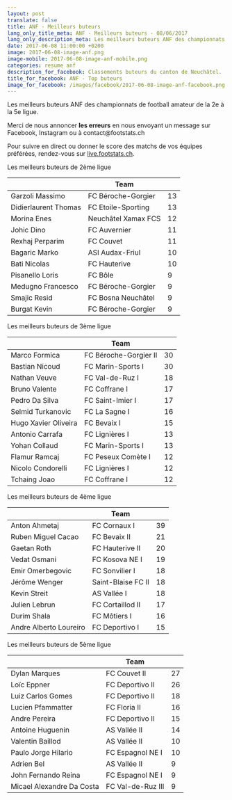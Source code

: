 ```yaml
---
layout: post
translate: false
title: ANF - Meilleurs buteurs
lang_only_title_meta: ANF - Meilleurs buteurs - 08/06/2017
lang_only_description_meta: Les meilleurs buteurs ANF des championnats de football amateur de la 2e à la 5e ligue - 08/06/2017
date: 2017-06-08 11:00:00 +0200
image: 2017-06-08-image-anf.png
image-mobile: 2017-06-08-image-anf-mobile.png
categories: resume anf
description_for_facebook: Classements buteurs du canton de Neuchâtel.
title_for_facebook: ANF - Top buteurs
image_for_facebook: /images/facebook/2017-06-08-image-anf-facebook.png
---
```

<p>Les meilleurs buteurs ANF des championnats de football amateur de la 2e à la 5e ligue.</p>
<p>Merci de nous annoncer <b>les erreurs</b> en nous envoyant un message sur Facebook, Instagram ou à contact@footstats.ch</p>
<p>Pour suivre en direct ou donner le score des matchs de vos équipes préférées, rendez-vous sur <a href='http://live.footstats.ch'>live.footstats.ch</a>.</p>

<p>Les meilleurs buteurs de 2ème ligue</p><table class="table"><thead><tr><th><i class="fa fa-male"></i></th><th>Team</th><th><i class="fa fa-futbol-o"></i></th></tr></thead><tbody><tr><td>Garzoli Massimo</td><td>FC Béroche-Gorgier</td><td>13</td></tr><tr><td>Didierlaurent Thomas</td><td>FC Etoile-Sporting</td><td>13</td></tr><tr><td>Morina Enes</td><td>Neuchâtel Xamax FCS</td><td>12</td></tr><tr><td>Johic Dino</td><td>FC Auvernier</td><td>11</td></tr><tr><td>Rexhaj Perparim</td><td>FC Couvet</td><td>11</td></tr><tr><td>Bagaric Marko</td><td>ASI Audax-Friul</td><td>10</td></tr><tr><td>Bati Nicolas</td><td>FC Hauterive</td><td>10</td></tr><tr><td>Pisanello Loris</td><td>FC Bôle</td><td>9</td></tr><tr><td>Medugno Francesco</td><td>FC Béroche-Gorgier</td><td>9</td></tr><tr><td>Smajic Resid</td><td>FC Bosna Neuchâtel</td><td>9</td></tr><tr><td>Burgat Kevin</td><td>FC Béroche-Gorgier</td><td>9</td></tr></tbody></table><p>Les meilleurs buteurs de 3ème ligue</p><table class="table"><thead><tr><th><i class="fa fa-male"></i></th><th>Team</th><th><i class="fa fa-futbol-o"></i></th></tr></thead><tbody><tr><td>Marco Formica</td><td>FC Béroche-Gorgier II</td><td>30</td></tr><tr><td>Bastian Nicoud</td><td>FC Marin-Sports I</td><td>30</td></tr><tr><td>Nathan Veuve</td><td>FC Val-de-Ruz I</td><td>18</td></tr><tr><td>Bruno Valente</td><td>FC Coffrane I</td><td>17</td></tr><tr><td>Pedro Da Silva</td><td>FC Saint-Imier I</td><td>17</td></tr><tr><td>Selmid Turkanovic</td><td>FC La Sagne I</td><td>16</td></tr><tr><td>Hugo Xavier Oliveira</td><td>FC Bevaix I</td><td>15</td></tr><tr><td>Antonio Carrafa</td><td>FC Lignières I</td><td>13</td></tr><tr><td>Yohan Collaud</td><td>FC Marin-Sports I</td><td>13</td></tr><tr><td>Flamur Ramcaj</td><td>FC Peseux Comète I</td><td>12</td></tr><tr><td>Nicolo Condorelli</td><td>FC Lignières I</td><td>12</td></tr><tr><td>Tchaing Joao</td><td>FC Coffrane I</td><td>12</td></tr></tbody></table><p>Les meilleurs buteurs de 4ème ligue</p><table class="table"><thead><tr><th><i class="fa fa-male"></i></th><th>Team</th><th><i class="fa fa-futbol-o"></i></th></tr></thead><tbody><tr><td>Anton Ahmetaj</td><td>FC Cornaux I</td><td>39</td></tr><tr><td>Ruben Miguel Cacao</td><td>FC Bevaix II</td><td>21</td></tr><tr><td>Gaetan Roth</td><td>FC Hauterive II</td><td>20</td></tr><tr><td>Vedat Osmani</td><td>FC Kosova NE I</td><td>19</td></tr><tr><td>Emir Omerbegovic</td><td>FC Sonvilier I</td><td>18</td></tr><tr><td>Jérôme Wenger</td><td>Saint-Blaise FC II</td><td>18</td></tr><tr><td>Kevin Streit</td><td>AS Vallée I</td><td>18</td></tr><tr><td>Julien Lebrun</td><td>FC Cortaillod II</td><td>17</td></tr><tr><td>Durim Shala</td><td>FC Môtiers I</td><td>16</td></tr><tr><td>Andre Alberto Loureiro</td><td>FC Deportivo I</td><td>15</td></tr></tbody></table><p>Les meilleurs buteurs de 5ème ligue</p><table class="table"><thead><tr><th><i class="fa fa-male"></i></th><th>Team</th><th><i class="fa fa-futbol-o"></i></th></tr></thead><tbody><tr><td>Dylan Marques</td><td>FC Couvet II</td><td>27</td></tr><tr><td>Loïc Eppner</td><td>FC Deportivo II</td><td>26</td></tr><tr><td>Luiz Carlos Gomes</td><td>FC Deportivo II</td><td>18</td></tr><tr><td>Lucien Pfammatter</td><td>FC Floria II</td><td>16</td></tr><tr><td>Andre Pereira</td><td>FC Deportivo II</td><td>15</td></tr><tr><td>Antoine Huguenin</td><td>AS Vallée II</td><td>14</td></tr><tr><td>Valentin Baillod</td><td>AS Vallée II</td><td>10</td></tr><tr><td>Paulo Jorge Hilario</td><td>FC Espagnol NE I</td><td>10</td></tr><tr><td>Adrien Bel</td><td>AS Vallée II</td><td>9</td></tr><tr><td>John Fernando Reina</td><td>FC Espagnol NE I</td><td>9</td></tr><tr><td>Micael Alexandre Da Costa</td><td>FC Val-de-Ruz III</td><td>9</td></tr></tbody></table>